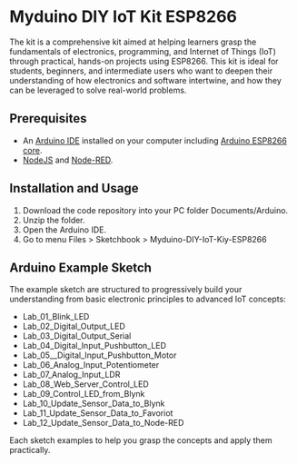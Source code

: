 # Myduino DIY IoT Kit ESP8266

The kit is a comprehensive kit aimed at helping learners grasp the fundamentals of electronics, programming, and Internet of Things (IoT) through practical, hands-on projects using ESP8266. This kit is ideal for students, beginners, and intermediate users who want to deepen their understanding of how electronics and software intertwine, and how they can be leveraged to solve real-world problems.

## Prerequisites
- An [Arduino IDE](https://www.arduino.cc/en/software/) installed on your computer including [Arduino ESP8266 core](https://github.com/esp8266/Arduino).
- [NodeJS](https://nodejs.org/en) and [Node-RED](https://nodered.org/).

## Installation and Usage
1. Download the code repository into your PC folder Documents/Arduino.
2. Unzip the folder.
3. Open the Arduino IDE.
4. Go to menu Files > Sketchbook > Myduino-DIY-IoT-Kiy-ESP8266

## Arduino Example Sketch
The example sketch are structured to progressively build your understanding from basic electronic principles to advanced IoT concepts:

- Lab_01_Blink_LED
- Lab_02_Digital_Output_LED
- Lab_03_Digital_Output_Serial
- Lab_04_Digital_Input_Pushbutton_LED
- Lab_05__Digital_Input_Pushbutton_Motor
- Lab_06_Analog_Input_Potentiometer
- Lab_07_Analog_Input_LDR
- Lab_08_Web_Server_Control_LED
- Lab_09_Control_LED_from_Blynk
- Lab_10_Update_Sensor_Data_to_Blynk
- Lab_11_Update_Sensor_Data_to_Favoriot
- Lab_12_Update_Sensor_Data_to_Node-RED

Each sketch examples to help you grasp the concepts and apply them practically.
